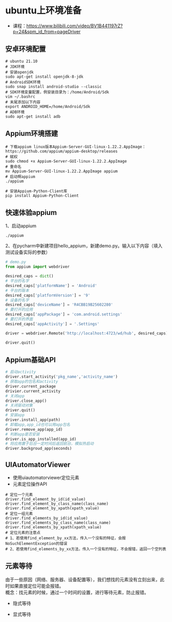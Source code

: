 # ubuntu上环境准备
- 课程：https://www.bilibili.com/video/BV1B441197rZ?p=24&spm_id_from=pageDriver

## 安卓环境配置

```shell
# ubuntu 21.10
# JDK环境
# 安装openjdk
sudo apt-get install openjdk-8-jdk
# AndroidSDK环境
sudo snap install android-studio --classic
# SDK环境变量配置，例安装目录为：/home/Android/Sdk
vim ~/.bashrc
# 末尾添加以下内容
export ANDROID_HOME=/home/Android/Sdk
# ADB环境
sudo apt-get install adb
```

## Appium环境搭建

```shell
# 下载appium linux版本Appium-Server-GUI-linux-1.22.2.AppImage：https://github.com/appium/appium-desktop/releases
# 赋权
sudo chmod +x Appium-Server-GUI-linux-1.22.2.AppImage
# 重命名
mv Appium-Server-GUI-linux-1.22.2.AppImage appium
# 启动啊appium
./appium

# 安装Appium-Python-Client库
pip install Appium-Python-Client
```

## 快速体验appium

1、启动appium

`./appium`

2、在pycharm中新建项目hello_appium，新建demo.py。输入以下内容（填入测试设备实际的参数）

```python
# demo.py
from appium import webdriver

desired_caps = dict()
# 平台的名字
desired_caps['platformName'] = 'Android'
# 平台的版本
desired_caps['platformVersion'] = '9'
# 设备的名字
desired_caps['deviceName'] = 'R4CBB19B25602280'
# 要打开的应用
desired_caps['appPackage'] = 'com.android.settings'
# 要打开的界面
desired_caps['appActivity'] = '.Settings'

driver = webdriver.Remote('http://localhost:4723/wd/hub', desired_caps)

driver.quit()
```

## Appium基础API
```python
# 启动activity
driver.start_activity('pkg_name','activity_name')
# 获取app的包名和activity
driver.current_package
drivier.current_activity
# 关闭app
driver.close_app()
# 关闭驱动对象
driver.quit()
# 安装app
driver.install_app(path)
# 卸载app,app_id也可以用app包名
driver.remove_app(app_id)
# 判断app是否安装
driver.is_app_installed(app_id)
# 将应用置于后台一定时间后返回前台，模拟热启动
driver.backgroud_app(seconds)
```

## UIAutomatorViewer
- 使用uiautomatorviewer定位元素
- 元素定位操作API
```shell
# 定位一个元素
driver.find_element_by_id(id_value)
driver.find_element_by_class_name(class_name)
driver.find_element_by_xpath(xpath_value)
# 定位一组元素
driver.find_elements_by_id(id_value)
driver.find_elements_by_class_name(class_name)
driver.find_elements_by_xpath(xpath_value)
# 定位元素的注意点
# 1、若使用find_element_by_xx方法，传入一个没有的特征，会报NoSuchElementException的错误
# 2、若使用find_elements_by_xx方法，传入一个没有的特征，不会报错，返回一个空列表
```
## 元素等待
由于一些原因（网络、服务器、设备配置等），我们想找的元素没有立刻出来，此时如果直接定位可能会报错。  
概念：找元素的时候，通过一个时间的设置，进行等待元素，防止报错。  
- 隐式等待

- 显式等待


